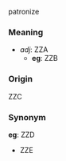 patronize
### Meaning
+ _adj_: ZZA
    + __eg__: ZZB

### Origin

ZZC

### Synonym

__eg__: ZZD

+ ZZE



